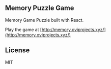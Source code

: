 ## Memory Puzzle Game
Memory Game Puzzle built with React.

Play the game at [http://memory.oviprojects.xyz/](http://memory.oviprojects.xyz/)

## License
MIT
